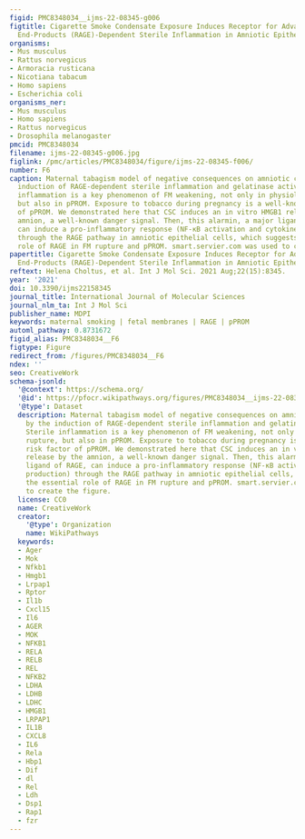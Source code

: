 ```yaml
---
figid: PMC8348034__ijms-22-08345-g006
figtitle: Cigarette Smoke Condensate Exposure Induces Receptor for Advanced Glycation
  End-Products (RAGE)-Dependent Sterile Inflammation in Amniotic Epithelial Cells
organisms:
- Mus musculus
- Rattus norvegicus
- Armoracia rusticana
- Nicotiana tabacum
- Homo sapiens
- Escherichia coli
organisms_ner:
- Mus musculus
- Homo sapiens
- Rattus norvegicus
- Drosophila melanogaster
pmcid: PMC8348034
filename: ijms-22-08345-g006.jpg
figlink: /pmc/articles/PMC8348034/figure/ijms-22-08345-f006/
number: F6
caption: Maternal tabagism model of negative consequences on amniotic cells by the
  induction of RAGE-dependent sterile inflammation and gelatinase activity. Sterile
  inflammation is a key phenomenon of FM weakening, not only in physiological rupture,
  but also in pPROM. Exposure to tobacco during pregnancy is a well-known risk factor
  of pPROM. We demonstrated here that CSC induces an in vitro HMGB1 release by the
  amnion, a well-known danger signal. Then, this alarmin, a major ligand of RAGE,
  can induce a pro-inflammatory response (NF-κB activation and cytokine production)
  through the RAGE pathway in amniotic epithelial cells, which suggests the essential
  role of RAGE in FM rupture and pPROM. smart.servier.com was used to create the figure.
papertitle: Cigarette Smoke Condensate Exposure Induces Receptor for Advanced Glycation
  End-Products (RAGE)-Dependent Sterile Inflammation in Amniotic Epithelial Cells.
reftext: Helena Choltus, et al. Int J Mol Sci. 2021 Aug;22(15):8345.
year: '2021'
doi: 10.3390/ijms22158345
journal_title: International Journal of Molecular Sciences
journal_nlm_ta: Int J Mol Sci
publisher_name: MDPI
keywords: maternal smoking | fetal membranes | RAGE | pPROM
automl_pathway: 0.8731672
figid_alias: PMC8348034__F6
figtype: Figure
redirect_from: /figures/PMC8348034__F6
ndex: ''
seo: CreativeWork
schema-jsonld:
  '@context': https://schema.org/
  '@id': https://pfocr.wikipathways.org/figures/PMC8348034__ijms-22-08345-g006.html
  '@type': Dataset
  description: Maternal tabagism model of negative consequences on amniotic cells
    by the induction of RAGE-dependent sterile inflammation and gelatinase activity.
    Sterile inflammation is a key phenomenon of FM weakening, not only in physiological
    rupture, but also in pPROM. Exposure to tobacco during pregnancy is a well-known
    risk factor of pPROM. We demonstrated here that CSC induces an in vitro HMGB1
    release by the amnion, a well-known danger signal. Then, this alarmin, a major
    ligand of RAGE, can induce a pro-inflammatory response (NF-κB activation and cytokine
    production) through the RAGE pathway in amniotic epithelial cells, which suggests
    the essential role of RAGE in FM rupture and pPROM. smart.servier.com was used
    to create the figure.
  license: CC0
  name: CreativeWork
  creator:
    '@type': Organization
    name: WikiPathways
  keywords:
  - Ager
  - Mok
  - Nfkb1
  - Hmgb1
  - Lrpap1
  - Rptor
  - Il1b
  - Cxcl15
  - Il6
  - AGER
  - MOK
  - NFKB1
  - RELA
  - RELB
  - REL
  - NFKB2
  - LDHA
  - LDHB
  - LDHC
  - HMGB1
  - LRPAP1
  - IL1B
  - CXCL8
  - IL6
  - Rela
  - Hbp1
  - Dif
  - dl
  - Rel
  - Ldh
  - Dsp1
  - Rap1
  - fzr
---
```

